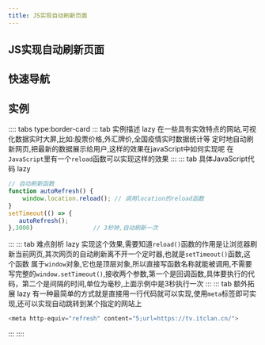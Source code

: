 ```yaml
---
title: JS实现自动刷新页面
---
```


## JS实现自动刷新页面

## 快速导航

<TOC />

<jingdiantexiao-autoRefresh />


## 实例

:::: tabs type:border-card
::: tab 实例描述 lazy
在一些具有实效特点的网站,可视化数据实时大屏,比如:股票价格,外汇牌价,全国疫情实时数据统计等
定时地自动刷新网页,把最新的数据展示给用户,这样的效果在javaScript中如何实现呢
在`JavaScript`里有一个`reload`函数可以实现这样的效果
:::
::: tab 具体JavaScript代码 lazy
```js
// 自动刷新函数
function autoRefresh() {
    window.location.reload(); // 调用location的reload函数
}
setTimeout(() => {
   autoRefresh();
},3000)                 // 3秒钟,自动刷新一次
```
:::
::: tab 难点剖析 lazy
实现这个效果,需要知道`reload()`函数的作用是让浏览器刷新当前网页,其次网页的自动刷新离不开一个定时器,也就是`setTimeout()`函数,这个函数
属于`window`对象,它也是顶层对象,所以直接写函数名称就能被调用,不需要写完整的`window.setTimeout()`,接收两个参数,第一个是回调函数,具体要执行的代码，第二个是间隔的时间,单位为毫秒,上面示例中是3秒执行一次
:::
::: tab 额外拓展 lazy
有一种最简单的方式就是直接用一行代码就可以实现,使用`meta`标签即可实现,还可以实现自动跳转到某个指定的网站上
```js
<meta http-equiv="refresh" content="5;url=https://tv.itclan.cn/"> 
```
:::
::::

<footer-FooterLink :isShareLink="true" :isDaShang="true" />
<footer-FeedBack />

